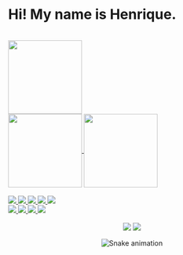   <h1> Hi! My name is Henrique. </h1>
  
  <br>
  
  <a href="https://github.com/Krissafff">
  <img height="150em" align="align" src="https://media1.tenor.com/images/a6db0966282e6d21514f305b0c9e6f63/tenor.gif?itemid=12815749"/>
  <br/>
  <img height="150em"   align="center"
  src="https://github-readme-stats.vercel.app/api?username=Krissafff&show_icons=true&theme=merko&include_all_commits=true&count_private=true"/>
  <img height="150em" align="center" src="https://github-readme-stats.vercel.app/api/top-langs/?username=Krissafff&layout=compact&hide=shell&theme=merko"/>
  <br/>
  <br/>
  <img src="https://img.shields.io/badge/C-00599C?style=for-the-badge&logo=c&logoColor=white"/>
  <img src="https://img.shields.io/badge/Python-3776AB?style=for-the-badge&logo=python&logoColor=white"/>
  <img src="https://img.shields.io/badge/HTML5-E34F26?style=for-the-badge&logo=html5&logoColor=white"/>
  <img src="https://img.shields.io/badge/CSS3-1572B6?style=for-the-badge&logo=css3&logoColor=white"/>
  <img src="https://img.shields.io/badge/JavaScript-323330?style=for-the-badge&logo=javascript&logoColor=F7DF1E"/>
  <br/>
  <img src="https://img.shields.io/badge/React_Native-20232A?style=for-the-badge&logo=react&logoColor=61DAFB"/>
  <img src="https://img.shields.io/badge/Java-ED8B00?style=for-the-badge&logo=java&logoColor=white"/>
  <img src="https://img.shields.io/badge/Kotlin-0095D5?&style=for-the-badge&logo=kotlin&logoColor=white"/>
  <img src="https://img.shields.io/badge/Git-F05032?style=for-the-badge&logo=git&logoColor=white"/>
  <br/>
  <br/>
  <div align="center">
  <a href="https://www.instagram.com/henrique_rodrigues_o/" target="_blank"><img src="https://img.shields.io/badge/-Instagram-%23E4405F?style=for-the-badge&logo=instagram&logoColor=white" target="_blank"></a>
  <a href="https://www.linkedin.com/in//" target="_blank"><img src="https://img.shields.io/badge/-LinkedIn-%230077B5?style=for-the-badge&logo=linkedin&logoColor=white" target="_blank"></a>
   
  <div>
    
  ![Snake animation](https://github.com/Krissafff/Krisssafff/blob/output/github-contribution-grid-snake.svg)
 
</div>
 
